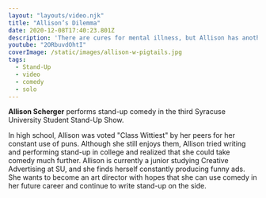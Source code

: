 ```yaml
---
layout: "layouts/video.njk"
title: "Allison’s Dilemma"
date: 2020-12-08T17:40:23.801Z
description: 'There are cures for mental illness, but Allison has another intractable issue.'
youtube: "2ORbuvdOhtI"
coverImage: /static/images/allison-w-pigtails.jpg
tags:
  - Stand-Up
  - video
  - comedy
  - solo
---
```


**Allison Scherger** performs stand-up comedy in the third Syracuse University Student Stand-Up Show.

In high school, Allison was voted "Class Wittiest" by her peers for her constant use of puns. Although she still enjoys them, Allison tried writing and performing stand-up in college and realized that she could take comedy much further. Allison is currently a junior studying Creative Advertising at SU, and she finds herself constantly producing funny ads. She wants to become an art director with hopes that she can use comedy in her future career and continue to write stand-up on the side.
